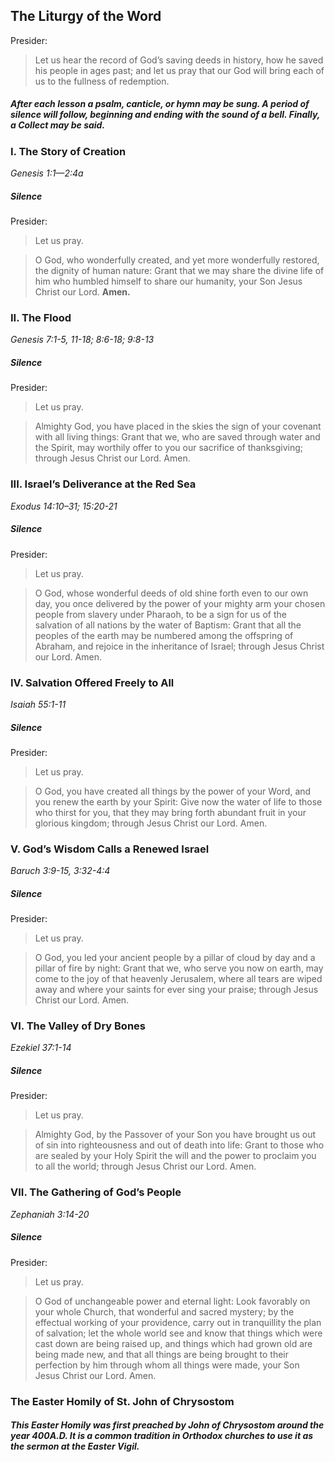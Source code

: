 ## The Liturgy of the Word

Presider:
> Let us hear the record of God’s saving deeds in history, how he saved his people in ages past; and let us pray that our God will bring each of us to the fullness of redemption.

##### After each lesson a psalm, canticle, or hymn may be sung. A period of silence will follow, beginning and ending with the sound of a bell. Finally, a Collect may be said.

### I. The Story of Creation
_Genesis 1:1—2:4a_
##### Silence
Presider:
> Let us pray.

> O God, who wonderfully created, and yet more wonderfully restored, the dignity of human nature: Grant that we may share the divine life of him who humbled himself to share our humanity, your Son Jesus Christ our Lord. **Amen.**

### II. The Flood
_Genesis 7:1-5, 11-18; 8:6-18; 9:8-13_
##### Silence
Presider:
> Let us pray.

> Almighty God, you have placed in the skies the sign of your covenant with all living things: Grant that we, who are saved through water and the Spirit, may worthily offer to you our sacrifice of thanksgiving; through Jesus Christ our Lord. Amen.

### III. Israel’s Deliverance at the Red Sea
_Exodus 14:10–31; 15:20-21_
##### Silence
Presider:
> Let us pray.

> O God, whose wonderful deeds of old shine forth even to our own day, you once delivered by the power of your mighty arm your chosen people from slavery under Pharaoh, to be a sign for us of the salvation of all nations by the water of Baptism: Grant that all the peoples of the earth may be numbered among the offspring of Abraham, and rejoice in the inheritance of Israel; through Jesus Christ our Lord. Amen.

### IV. Salvation Offered Freely to All
_Isaiah 55:1-11_
##### Silence
Presider:
> Let us pray.

> O God, you have created all things by the power of your Word, and you renew the earth by your Spirit: Give now the water of life to those who thirst for you, that they may bring forth abundant fruit in your glorious kingdom; through Jesus Christ our Lord. Amen.

### V. God’s Wisdom Calls a Renewed Israel
_Baruch 3:9-15, 3:32-4:4_
##### Silence
Presider:
> Let us pray.

> O God, you led your ancient people by a pillar of cloud by day and a pillar of fire by night: Grant that we, who serve you now on earth, may come to the joy of that heavenly Jerusalem, where all tears are wiped away and where your saints for ever sing your praise; through Jesus Christ our Lord. Amen.

### VI. The Valley of Dry Bones
_Ezekiel 37:1-14_
##### Silence
Presider:
> Let us pray.

> Almighty God, by the Passover of your Son you have brought us out of sin into righteousness and out of death into life: Grant to those who are sealed by your Holy Spirit the will and the power to proclaim you to all the world; through Jesus Christ our Lord. Amen.

### VII. The Gathering of God’s People
_Zephaniah 3:14-20_
##### Silence
Presider:
> Let us pray.

> O God of unchangeable power and eternal light: Look favorably on your whole Church, that wonderful and sacred mystery; by the effectual working of your providence, carry out in tranquillity the plan of salvation; let the whole world see and know that things which were cast down are being raised up, and things which had grown old are being made new, and that all things are being brought to their perfection by him through whom all things were made, your Son Jesus Christ our Lord. Amen.

### The Easter Homily of St. John of Chrysostom
##### This Easter Homily was first preached by John of Chrysostom around the year 400A.D. It is a common tradition in Orthodox churches to use it as the sermon at the Easter Vigil.
